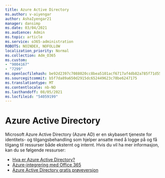 ```yaml
---
title: Azure Active Directory
ms.author: v-aiyengar
author: AshaIyengar21
manager: dansimp
ms.date: 03/04/2021
ms.audience: Admin
ms.topic: article
ms.service: o365-administration
ROBOTS: NOINDEX, NOFOLLOW
localization_priority: Normal
ms.collection: Adm_O365
ms.custom:
- "9004167"
- "7299"
ms.openlocfilehash: be92d2397c7088020cc8bea5101acf6717af4db82a785f71d55ec5aff9061b1b
ms.sourcegitcommit: b5f7da89a650d2915dc652449623c78be6247175
ms.translationtype: MT
ms.contentlocale: nb-NO
ms.lasthandoff: 08/05/2021
ms.locfileid: "54059199"
---
```

# <a name="azure-active-directory"></a>Azure Active Directory

Microsoft Azure Active Directory (Azure AD) er en skybasert tjeneste for identitets- og tilgangsbehandling som hjelper ansatte med å logge på og få tilgang til ressurser både eksternt og internt. Hvis du vil ha mer informasjon, kan du se følgende ressurser:

- [Hva er Azure Active Directory?](https://go.microsoft.com/fwlink/?linkid=2081145)
- [Azure-integrering med Office 365](https://go.microsoft.com/fwlink/?linkid=2081218)
- [Azure Active Directory gratis prøveversjon](https://go.microsoft.com/fwlink/?linkid=2081144)
